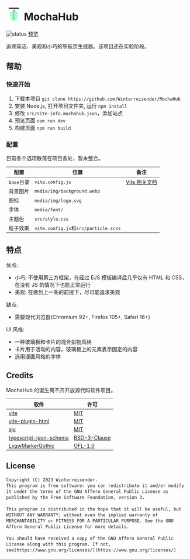 <h1>
<img src="media/img/logo.svg" style="width: 1.5em; height: 1.5em" />
<span>MochaHub</span>
</h1>

![status](https://img.shields.io/badge/status-experimental-blue)
[预览](https://winterreisender.github.io/mochahub/)

追求简洁、美观和小巧的导航页生成器。该项目还在实验阶段。

## 帮助

### 快速开始

1. 下载本项目 `git clone https://github.com/Winterreisender/MochaHub`
2. 安装 Node.js, 打开项目文件夹, 运行 `npm install`
3. 修改 `src/site-info.mochahub.json`，添加站点
4. 预览页面 `npm run dev`
5. 构建页面 `npm run build`

### 配置

目前各个选项散落在项目各处，暂未整合。

| 配置       | 位置                                  | 备注                                                                     |
| ---------- | ------------------------------------- | ------------------------------------------------------------------------ |
| `base`目录 | `vite.config.js`                      | [Vite 相关文档](https://cn.vitejs.dev/guide/build.html#public-base-path) |
| 背景图片   | `media/img/background.webp`           |                                                                          |
| 图标       | `media/img/logo.svg`                  |                                                                          |
| 字体       | `media/font/`                         |                                                                          |
| 主题色     | `src/style.css`                       |                                                                          |
| 粒子效果   | `vite.config.js`和`src/particle.scss` |                                                                          |

## 特点

优点:

- 小巧: 不使用第三方框架，在经过 EJS 模板编译后几乎仅有 HTML 和 CSS，在没有 JS 的情况下也能正常运行
- 美观: 在做到上一条的前提下，尽可能追求美观

缺点:

- 需要现代浏览器(Chromium 92+, Firefox 105+, Safari 16+)

UI 风格:

- 一种玻璃板和卡片的混合拟物风格
- 卡片用于活动的内容。玻璃板上的元素表示固定的内容
- 选用漫画风格的字体

## Credits

MochaHub 的诞生离不开开放源代码软件项目。

| 软件                                                                         | 许可                                                                                   |
| ---------------------------------------------------------------------------- | -------------------------------------------------------------------------------------- |
| [vite](https://vitejs.dev/)                                                  | [MIT](https://github.com/vitejs/vite/blob/main/LICENSE)                                |
| [vite-plugin-html](https://github.com/vbenjs/vite-plugin-html)               | [MIT](https://github.com/vbenjs/vite-plugin-html/blob/main/LICENSE)                    |
| [ajv](https://github.com/ajv-validator/ajv)                                  | [MIT](https://github.com/ajv-validator/ajv/blob/master/LICENSE)                        |
| [typescript-json-schema](https://github.com/YousefED/typescript-json-schema) | [BSD-3-Clause](https://github.com/YousefED/typescript-json-schema/blob/master/LICENSE) |
| [LxgwMarkerGothic](https://github.com/lxgw/LxgwMarkerGothic)                 | [OFL-1.0](https://github.com/lxgw/LxgwMarkerGothic/blob/main/OFL.txt)                  |

## License

```text
Copyright (C) 2023 Winterreisender.
This program is free software: you can redistribute it and/or modify it under the terms of the GNU Affero General Public License as published by the Free Software Foundation, version 3.

This program is distributed in the hope that it will be useful, but WITHOUT ANY WARRANTY; without even the implied warranty of MERCHANTABILITY or FITNESS FOR A PARTICULAR PURPOSE. See the GNU Affero General Public License for more details.

You should have received a copy of the GNU Affero General Public License along with this program. If not, see[https://www.gnu.org/licenses/](https://www.gnu.org/licenses/)
```
